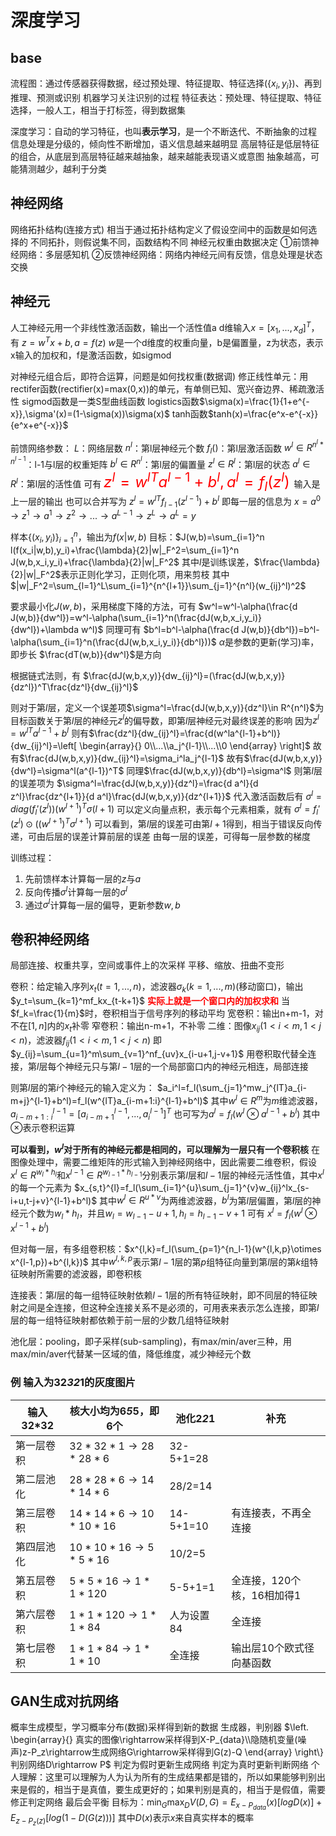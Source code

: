 # 深度学习

## base

流程图：通过传感器获得数据，经过预处理、特征提取、特征选择({$x_i,y_i$})、再到推理、预测或识别
机器学习关注识别的过程
特征表达：预处理、特征提取、特征选择，一般人工，相当于打标签，得到数据集

深度学习：自动的学习特征，也叫<b>表示学习</b>，是一个不断迭代、不断抽象的过程
信息处理是分级的，倾向性不断增加，语义信息越来越明显
高层特征是低层特征的组合，从底层到高层特征越来越抽象，越来越能表现语义或意图
抽象越高，可能猜测越少，越利于分类

## 神经网络

网络拓扑结构(连接方式)
相当于通过拓扑结构定义了假设空间中的函数是如何选择的
不同拓扑，则假说集不同，函数结构不同
神经元权重由数据决定
①前馈神经网络：多层感知机
②反馈神经网络：网络内神经元间有反馈，信息处理是状态交换

## 神经元

人工神经元用一个非线性激活函数，输出一个活性值a
d维输入$x=[x_1,...,x_d]^T$，有
$z=w^Tx+b,a=f(z)$
$w$是一个d维度的权重向量，b是偏置量，z为状态，表示x输入的加权和，f是激活函数，如sigmod

对神经元组合后，即符合运算，问题是如何找权重(数据调)
修正线性单元：用rectifer函数(rectifier(x)=max(0,x))的单元，有单侧已知、宽兴奋边界、稀疏激活性
sigmod函数是一类S型曲线函数
logistics函数$\sigma(x)=\frac{1}{1+e^{-x}},\sigma'(x)=(1-\sigma(x))\sigma(x)$
tanh函数$tanh(x)=\frac{e^x-e^{-x}}{e^x+e^{-x}}$

前馈网络参数：
$L$：网络层数
$n^l$：第l层神经元个数
$f_l()$：第l层激活函数
$w^l\in R^{n^l*n^{l-1}}$：l-1与l层的权重矩阵
$b^l\in R^{n^l}$：第l层的偏置量
$z^l\in R^l$：第l层的状态
$a^l\in R^l$：第l层的活性值
可有
<font color='red'><font size=5>
$z^l=w^{lT}a^{l-1}+b^l,a^l=f_l(z^l)$
</font></font>
输入是上一层的输出
也可以合并写为
$z^l=w^{lT}f_{l-1}(z^{l-1})+b^l$
即每一层的信息为
$x=a^0\rightarrow z^1\rightarrow a^1\rightarrow z^2\rightarrow...\rightarrow a^{L-1}\rightarrow z^{L}\rightarrow a^{L}=y$

样本$\{(x_i,y_i)\}_{i=1}^n$，输出为$f(x|w,b)$
目标：$J(w,b)=\sum_{i=1}^n l(f(x_i|w,b),y_i)+\frac{\lambda}{2}|w|_F^2=\sum_{i=1}^n J(w,b,x_i,y_i)+\frac{\lambda}{2}|w|_F^2$
其中$l$是训练误差，$\frac{\lambda}{2}|w|_F^2$表示正则化学习，正则化项，用来剪枝
其中$|w|_F^2=\sum_{l=1}^L\sum_{i=1}^{n^{l+1}}\sum_{j=1}^{n^l}(w_{ij}^l)^2$

要求最小化$J(w,b)$，采用梯度下降的方法，可有
$w^l=w^l-\alpha(\frac{d J(w,b)}{dw^l})=w^l-\alpha(\sum_{i=1}^n(\frac{dJ(w,b,x_i,y_i)}{dw^l})+\lambda w^l)$
同理可有
$b^l=b^l-\alpha(\frac{d J(w,b)}{db^l})=b^l-\alpha(\sum_{i=1}^n(\frac{dJ(w,b,x_i,y_i)}{db^l}))$
$\alpha$是参数的更新(学习)率，即步长
$\frac{dT(w,b)}{dw^l}$是方向

根据链式法则，有
$\frac{dJ(w,b,x,y)}{dw_{ij}^l}=(\frac{dJ(w,b,x,y)}{dz^l})^T\frac{dz^l}{dw_{ij}^l}$

则对于第$l$层，定义一个误差项$\sigma^l=\frac{dJ(w,b,x,y)}{dz^l}\in R^{n^l}$为目标函数关于第$l$层的神经元$z^l$的偏导数，即第$l$层神经元对最终误差的影响
因为$z^l=w^{lT}a^{l-1}+b^l$
则有$\frac{dz^l}{dw_{ij}^l}=\frac{d(w^la^{l-1}+b^l)}{dw_{ij}^l}=\left[ \begin{array}{} 0\\...\\a_j^{l-1}\\...\\0 \end{array} \right]$
故有$\frac{dJ(w,b,x,y)}{dw_{ij}^l}=\sigma_i^la_j^{l-1}$
故有$\frac{dJ(w,b,x,y)}{dw^l}=\sigma^l(a^{l-1})^T$
同理$\frac{dJ(w,b,x,y)}{db^l}=\sigma^l$
则第$l$层的误差项为
$\sigma^l=\frac{dJ(w,b,x,y)}{dz^l}=\frac{d a^l}{d z^l}\frac{dz^{l+1}}{d a^l}\frac{dJ(w,b,x,y)}{dz^{l+1}}$
代入激活函数后有
$\sigma^l=diag(f_l'(z^l))(w^{l+1})^T\sigma(l+1)$
可以定义向量点积，表示每个元素相乘，就有
$\sigma^l=f_l'(z^l)\odot ((w^{l+1})^T\sigma^{l+1})$
可以看到，第$l$层的误差可由第$l+1$得到，相当于错误反向传递，可由后层的误差计算前层的误差
由每一层的误差，可得每一层参数的梯度

训练过程：

1. 先前馈样本计算每一层的$z$与$a$
2. 反向传播$\sigma^l$计算每一层的$\sigma^l$
3. 通过$\sigma^l$计算每一层的偏导，更新参数$w,b$

## 卷积神经网络

局部连接、权重共享，空间或事件上的次采样
平移、缩放、扭曲不变形

卷积：给定输入序列$x_t(t=1,...,n)$，滤波器$\sigma_k(k=1,...,m)$(移动窗口)，输出$y_t=\sum_{k=1}^mf_kx_{t-k+1}$
<font color='red'><b>实际上就是一个窗口内的加权求和</b></font>
当$f_k=\frac{1}{m}$时，卷积相当于信号序列的移动平均
宽卷积：输出n+m-1，对不在$[1,n]$内的$x_t$补零
窄卷积：输出n-m+1，不补零
二维：图像$x_{ij}(1<i<m,1<j<n)$，滤波器$f_{ij}(1<i<m,1<j<n)$
即$y_{ij}=\sum_{u=1}^m\sum_{v=1}^nf_{uv}x_{i-u+1,j-v+1}$
用卷积取代替全连接，第$l$层每个神经元只与第$l-1$层的一个局部窗口内的神经元相连，局部连接

则第$l$层的第$i$个神经元的输入定义为：
$a_i^l=f_l(\sum_{j=1}^mw_j^{lT}a_{i-m+j}^{l-1}+b^l)=f_l(w^{lT}a_{i-m+1:i}^{l-1}+b^l)$
其中$w^l\in R^m$为$m$维滤波器，$a_{i-m+1:i}^{l-1}=[a_{i-m+1}^{l-1},...,a_i^{l-1}]^T$
也可写为$a^{l}=f_l(w^l\otimes a^{l-1}+b^l)$
其中$\otimes$表示卷积运算

<b>可以看到，$w^l$对于所有的神经元都是相同的，可以理解为一层只有一个卷积核</b>
在图像处理中，需要二维矩阵的形式输入到神经网络中，因此需要二维卷积，假设$x^l\in R^{w_l*h_l}$和$x^{l-1}\in R^{w_{l-1}*h_{l-1}}$分别表示第$l$层和$l-1$层的神经元活性值，其中$x^l$的每一个元素为
$x_{s,t}^{l}=f_l(\sum_{i=1}^{u}\sum_{j=1}^{v}w_{ij}^lx_{s-i+u,t-j+v}^{l-1}+b^l)$
其中$w^l\in R^{u*v}$为两维滤波器，$b^l$为第$l$层偏置，第$l$层的神经元个数为$w_l*h_l$，并且$w_l=w_{l-1}-u+1,h_{l}=h_{l-1}-v+1$
可有
$x^l=f_l(w^l\otimes x^{l-1}+b^l)$

但对每一层，有多组卷积核：$x^{l,k}=f_l(\sum_{p=1}^{n_l-1}(w^{l,k,p}\otimes x^{l-1,p})+b^{l,k})$
其中$w^{l,k,p}$表示第$l-1$层的第$p$组特征向量到第$l$层的第$k$组特征映射所需要的滤波器，即卷积核

连接表：第$l$层的每一组特征映射依赖$l-1$层的所有特征映射，即不同层的特征映射之间是全连接，但这种全连接关系不是必须的，可用表来表示怎么连接，即第$l$层的每一组特征映射都依赖于前一层的少数几组特征映射

池化层：pooling，即子采样(sub-sampling)，有max/min/aver三种，用max/min/aver代替某一区域的值，降低维度，减少神经元个数

### 例 输入为32*32*1的灰度图片

|输入32*32|核大小均为6*5*5，即6个|池化2*2*1|补充|
|--|--|--|--|
|第一层卷积|$32*32*1\rightarrow 28*28*6$|32-5+1=28||
|第二层池化|$28*28*6\rightarrow 14*14*6$|28/2=14||
|第三层卷积|$14*14*6\rightarrow 10*10*16$|14-5+1=10|有连接表，不再全连接|
|第四层池化|$10*10*16\rightarrow 5*5*16$|10/2=5||
|第五层卷积|$5*5*16\rightarrow 1*1*120$|5-5+1=1|全连接，120个核，16相加得1|
|第六层卷积|$1*1*120\rightarrow 1*1*84$|人为设置84|全连接|
|第七层卷积|$1*1*84\rightarrow 1*1*10$|全连接|输出层10个欧式径向基函数|

## GAN生成对抗网络

概率生成模型，学习概率分布(数据)采样得到新的数据
生成器，判别器
$\left. \begin{array}{} 真实的图像\rightarrow采样得到X-P_{data}\\隐随机变量(噪声)z-P_z\rightarrow生成网络G\rightarrow采样得到G(z)-Q \end{array} \right\}判别网络D\rightarrow P$
判定为假时更新生成网络
判定为真时更新判断网络
个人理解：这里可以理解为人为认为所有的生成结果都是错的，所以如果能够判别出来是假的，相当于是真值，要生成更好的；如果判别是真的，相当于是假值，需要修正判定网络
最后会平衡
目标为：$\min_G\max_DV(D,G)=E_{x-P_{data}}(x)[log D(x)]+E_{z-P_{z}(z)}[log(1-D(G(z)))]$
其中$D(x)$表示$x$来自真实样本的概率
